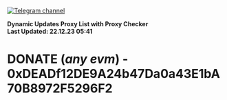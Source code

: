 [![Telegram channel](https://img.shields.io/endpoint?url=https://runkit.io/damiankrawczyk/telegram-badge/branches/master?url=https://t.me/n4z4v0d)](https://t.me/n4z4v0d) 

**Dynamic Updates Proxy List with Proxy Checker**  
**Last Updated: 22.12.23 05:41**

# DONATE (_any evm_) - 0xDEADf12DE9A24b47Da0a43E1bA70B8972F5296F2
